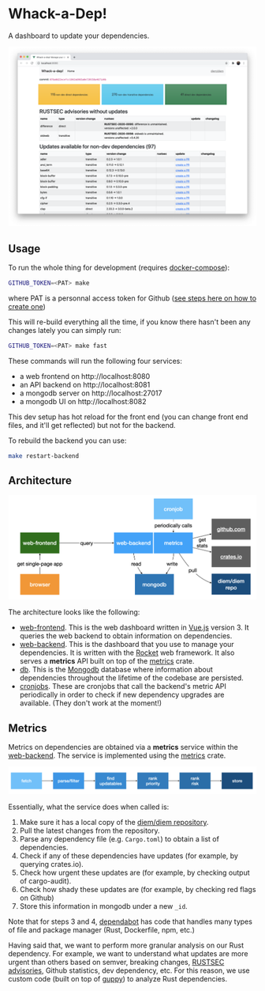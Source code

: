 # Whack-a-Dep!

A dashboard to update your dependencies.

![whackadep](whackadep.png)

## Usage

To run the whole thing for development (requires [docker-compose](https://docs.docker.com/compose/)):

```sh
GITHUB_TOKEN=<PAT> make
```

where PAT is a personnal access token for Github ([see steps here on how to create one](https://github.com/mimoo/cargo-dephell#usage))

This will re-build everything all the time, if you know there hasn't been any changes lately you can simply run:

```sh
GITHUB_TOKEN=<PAT> make fast
```

These commands will run the following four services:

* a web frontend on http://localhost:8080
* an API backend on http://localhost:8081
* a mongodb server on http://localhost:27017
* a mongodb UI on http://localhost:8082

This dev setup has hot reload for the front end (you can change front end files, and it'll get reflected) but not for the backend.

To rebuild the backend you can use:

```sh
make restart-backend
```

## Architecture

![whackadep architecture](architecture.png)

The architecture looks like the following:

- [web-frontend](web-frontend). This is the web dashboard written in [Vue.js](https://vuejs.org/) version 3. It queries the web backend to obtain information on dependencies.
- [web-backend](web-backend). This is the dashboard that you use to manage your dependencies. It is written with the [Rocket](https://rocket.rs/) web framework. It also serves a **metrics** API built on top of the [metrics](web-backend/metrics) crate.
- [db](db). This is the [Mongodb](https://www.mongodb.com/) database where information about dependencies throughout the lifetime of the codebase are persisted.
- [cronjobs](cronjobs). These are cronjobs that call the backend's metric API periodically in order to check if new dependency upgrades are available. (They don't work at the moment!)

## Metrics

Metrics on dependencies are obtained via a **metrics** service within the [web-backend](web-backend).
The service is implemented using the [metrics](web-backend/metrics) crate.

![metrics](metrics.png)

Essentially, what the service does when called is:

1. Make sure it has a local copy of the [diem/diem repository](https://www.github.com/diem/diem).
2. Pull the latest changes from the repository.
3. Parse any dependency file (e.g. `Cargo.toml`) to obtain a list of dependencies.
4. Check if any of these dependencies have updates (for example, by querying crates.io).
5. Check how urgent these updates are (for example, by checking output of cargo-audit).
6. Check how shady these updates are (for example, by checking red flags on Github)
7. Store this information in mongodb under a new `_id`.

Note that for steps 3 and 4, [dependabot]() has code that handles many types of file and package manager (Rust, Dockerfile, npm, etc.)

Having said that, we want to perform more granular analysis on our Rust dependency.
For example, we want to understand what updates are more urgent than others based on semver, breaking changes, [RUSTSEC advisories](https://rustsec.org/), Github statistics, dev dependency, etc.
For this reason, we use custom code (built on top of [guppy](https://github.com/facebookincubator/cargo-guppy/)) to analyze Rust dependencies.
